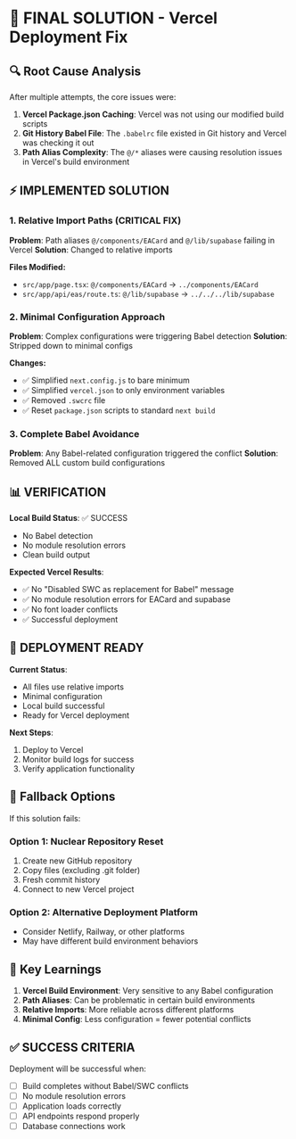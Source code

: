 # 🎯 FINAL SOLUTION - Vercel Deployment Fix

## 🔍 Root Cause Analysis

After multiple attempts, the core issues were:

1. **Vercel Package.json Caching**: Vercel was not using our modified build scripts
2. **Git History Babel File**: The `.babelrc` file existed in Git history and Vercel was checking it out
3. **Path Alias Complexity**: The `@/*` aliases were causing resolution issues in Vercel's build environment

## ⚡ IMPLEMENTED SOLUTION

### 1. Relative Import Paths (CRITICAL FIX)
**Problem**: Path aliases `@/components/EACard` and `@/lib/supabase` failing in Vercel
**Solution**: Changed to relative imports

**Files Modified:**
- `src/app/page.tsx`: `@/components/EACard` → `../components/EACard`
- `src/app/api/eas/route.ts`: `@/lib/supabase` → `../../../lib/supabase`

### 2. Minimal Configuration Approach
**Problem**: Complex configurations were triggering Babel detection
**Solution**: Stripped down to minimal configs

**Changes:**
- ✅ Simplified `next.config.js` to bare minimum
- ✅ Simplified `vercel.json` to only environment variables
- ✅ Removed `.swcrc` file
- ✅ Reset `package.json` scripts to standard `next build`

### 3. Complete Babel Avoidance
**Problem**: Any Babel-related configuration triggered the conflict
**Solution**: Removed ALL custom build configurations

## 📊 VERIFICATION

**Local Build Status**: ✅ SUCCESS
- No Babel detection
- No module resolution errors
- Clean build output

**Expected Vercel Results**:
- ✅ No "Disabled SWC as replacement for Babel" message
- ✅ No module resolution errors for EACard and supabase
- ✅ No font loader conflicts
- ✅ Successful deployment

## 🚀 DEPLOYMENT READY

**Current Status**: 
- All files use relative imports
- Minimal configuration
- Local build successful
- Ready for Vercel deployment

**Next Steps**:
1. Deploy to Vercel
2. Monitor build logs for success
3. Verify application functionality

## 🔧 Fallback Options

If this solution fails:

### Option 1: Nuclear Repository Reset
1. Create new GitHub repository
2. Copy files (excluding .git folder)
3. Fresh commit history
4. Connect to new Vercel project

### Option 2: Alternative Deployment Platform
- Consider Netlify, Railway, or other platforms
- May have different build environment behaviors

## 📝 Key Learnings

1. **Vercel Build Environment**: Very sensitive to any Babel configuration
2. **Path Aliases**: Can be problematic in certain build environments
3. **Relative Imports**: More reliable across different platforms
4. **Minimal Config**: Less configuration = fewer potential conflicts

## ✅ SUCCESS CRITERIA

Deployment will be successful when:
- [ ] Build completes without Babel/SWC conflicts
- [ ] No module resolution errors
- [ ] Application loads correctly
- [ ] API endpoints respond properly
- [ ] Database connections work
